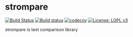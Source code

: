 # strompare

[![Build Status](https://travis-ci.org/Shadouw/strompare.svg?branch=master)](https://travis-ci.org/Shadouw/strompare)
[![Build status](https://ci.appveyor.com/api/projects/status/sx0qo69yi4763ase?svg=true)](https://ci.appveyor.com/project/Shadouw/strompare)
[![codecov](https://codecov.io/gh/Shadouw/strompare/branch/master/graphs/badge.svg)](https://codecov.io/gh/Shadouw/strompare)
[![License: LGPL v3](https://img.shields.io/badge/License-LGPL%20v3-blue.svg)](https://www.gnu.org/licenses/lgpl-3.0)

strompare is text comparison library
